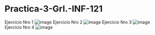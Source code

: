 # Practica-3-Grl.-INF-121
Ejercicio Nro 1
![image](https://github.com/user-attachments/assets/a0e17cf6-aad7-4e59-9587-97d5f58a0825)
Ejercicio Nro 2
![image](https://github.com/user-attachments/assets/92dc7844-26d3-4170-af1f-ee52158f892b)
Ejercicio Nro 3
![image](https://github.com/user-attachments/assets/a0727245-b6f4-434c-829c-c02a0544ba31)
Ejercicio Nro 4
![image](https://github.com/user-attachments/assets/a24eb2b0-f926-4d1b-973d-bfc63e07987f)



